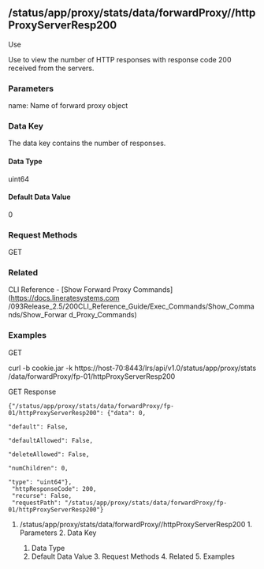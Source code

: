 ## /status/app/proxy/stats/data/forwardProxy/<name>/httpProxyServerResp200

Use

Use to view the number of HTTP responses with response code 200 received from
the servers.

### Parameters

name: Name of forward proxy object

### Data Key

The data key contains the number of responses.

#### Data Type

uint64

#### Default Data Value

0

### Request Methods

GET

### Related

CLI Reference - [Show Forward Proxy Commands](https://docs.lineratesystems.com
/093Release_2.5/200CLI_Reference_Guide/Exec_Commands/Show_Commands/Show_Forwar
d_Proxy_Commands)

### Examples

GET

curl -b cookie.jar -k https://host-70:8443/lrs/api/v1.0/status/app/proxy/stats
/data/forwardProxy/fp-01/httpProxyServerResp200

GET Response

    
    {"/status/app/proxy/stats/data/forwardProxy/fp-01/httpProxyServerResp200": {"data": 0,
                                                                                 "default": False,
                                                                                 "defaultAllowed": False,
                                                                                 "deleteAllowed": False,
                                                                                 "numChildren": 0,
                                                                                 "type": "uint64"},
     "httpResponseCode": 200,
     "recurse": False,
     "requestPath": "/status/app/proxy/stats/data/forwardProxy/fp-01/httpProxyServerResp200"}
    

  1. /status/app/proxy/stats/data/forwardProxy/<name>/httpProxyServerResp200
    1. Parameters
    2. Data Key
      1. Data Type
      2. Default Data Value
    3. Request Methods
    4. Related
    5. Examples

